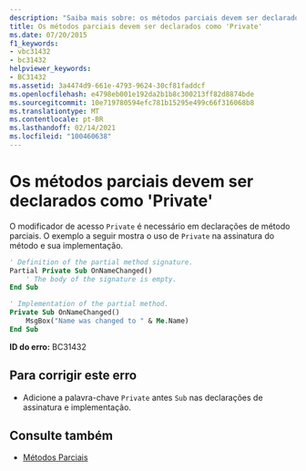 ```yaml
---
description: "Saiba mais sobre: os métodos parciais devem ser declarados como ' Private '"
title: Os métodos parciais devem ser declarados como 'Private'
ms.date: 07/20/2015
f1_keywords:
- vbc31432
- bc31432
helpviewer_keywords:
- BC31432
ms.assetid: 3a4474d9-661e-4793-9624-30cf81faddcf
ms.openlocfilehash: e4798eb001e192da2b1b8c300213ff82d8874bde
ms.sourcegitcommit: 10e719780594efc781b15295e499c66f316068b8
ms.translationtype: MT
ms.contentlocale: pt-BR
ms.lasthandoff: 02/14/2021
ms.locfileid: "100460638"
---
```

# <a name="partial-methods-must-be-declared-private"></a>Os métodos parciais devem ser declarados como 'Private'

O modificador de acesso `Private` é necessário em declarações de método parciais. O exemplo a seguir mostra o uso de `Private` na assinatura do método e sua implementação.  
  
```vb  
' Definition of the partial method signature.  
Partial Private Sub OnNameChanged()  
    ' The body of the signature is empty.  
End Sub  
```  
  
```vb  
' Implementation of the partial method.  
Private Sub OnNameChanged()  
    MsgBox("Name was changed to " & Me.Name)  
End Sub  
```  
  
 **ID do erro:** BC31432  
  
## <a name="to-correct-this-error"></a>Para corrigir este erro  
  
- Adicione a palavra-chave `Private` antes `Sub` nas declarações de assinatura e implementação.  
  
## <a name="see-also"></a>Consulte também

- [Métodos Parciais](../programming-guide/language-features/procedures/partial-methods.md)
